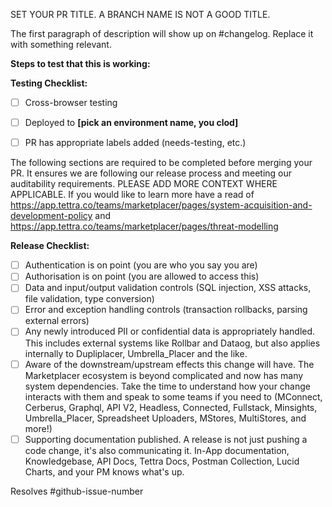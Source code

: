 SET YOUR PR TITLE. A BRANCH NAME IS NOT A GOOD TITLE.

The first paragraph of description will show up on #changelog. Replace it with something relevant.

<!-- QA SECTION -->
**Steps to test that this is working:**

<!-- Try to give a numbered list of steps to follow. Include URLs where appropriate, as well as before/after screenshots of what can be expected for visual-specific changes -->

**Testing Checklist:**

<!-- Modify this list with whatever makes sense for your PR -->

- [ ] Cross-browser testing
- [ ] Deployed to **[pick an environment name, you clod]**
- [ ] PR has appropriate labels added (needs-testing, etc.)


<!-- MANDATORY DATA -->
The following sections are required to be completed before merging your PR. It ensures we are following our release process and meeting our auditability requirements. PLEASE ADD MORE CONTEXT WHERE APPLICABLE. If you would like to learn more have a read of https://app.tettra.co/teams/marketplacer/pages/system-acquisition-and-development-policy and https://app.tettra.co/teams/marketplacer/pages/threat-modelling


**Release Checklist:**
<!-- tick the box to show you thought about it, but give more info if you made changes. -->
- [ ] Authentication is on point (you are who you say you are)
- [ ] Authorisation is on point (you are allowed to access this)
- [ ] Data and input/output validation controls (SQL injection, XSS attacks, file validation, type conversion)
- [ ] Error and exception handling controls (transaction rollbacks, parsing external errors)
- [ ] Any newly introduced PII or confidential data is appropriately handled.  This includes external systems like Rollbar and Dataog, but also applies internally to Dupliplacer, Umbrella_Placer and the like.
- [ ] Aware of the downstream/upstream effects this change will have. The Marketplacer ecosystem is beyond complicated and now has many system dependencies.  Take the time to understand how your change interacts with them and speak to some teams if you need to (MConnect, Cerberus, Graphql, API V2, Headless, Connected, Fullstack, Minsights, Umbrella_Placer, Spreadsheet Uploaders, MStores, MultiStores, and more!)
- [ ] Supporting documentation published. A release is not just pushing a code change, it's also communicating it.
In-App documentation, Knowledgebase, API Docs, Tettra Docs, Postman Collection, Lucid Charts, and your PM knows what's up.

Resolves #github-issue-number

